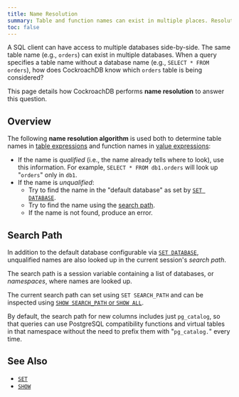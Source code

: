 ```yaml
---
title: Name Resolution
summary: Table and function names can exist in multiple places. Resolution decides which one to use.
toc: false
---
```


A SQL client can have access to multiple databases side-by-side. The
same table name (e.g., `orders`) can exist in multiple
databases. When a query specifies a table name without a database
name (e.g., `SELECT * FROM orders`), how does CockroachDB know
which `orders` table is being considered?

This page details how CockroachDB performs **name resolution** to answer
this question.

<div id="toc"></div>

## Overview

The following **name resolution algorithm** is used both to determine
table names in [table expressions](table-expressions.html) and
function names in [value expressions](sql-expressions.html):

- If the name is *qualified* (i.e., the name already tells where to look), use this information.
  For example, `SELECT * FROM db1.orders` will look up "`orders`" only in `db1`.
- If the name is *unqualified*:
  - Try to find the name in the "default database" as set by [`SET DATABASE`](set-vars.html).
  - Try to find the name using the [search path](#search-path).
  - If the name is not found, produce an error.

## Search Path

In addition to the default database configurable via [`SET DATABASE`](set-vars.html), unqualified names are also looked up in the current session's *search path*.

The search path is a session variable containing a list of databases,
or *namespaces*, where names are looked up.

The current search path can set using `SET SEARCH_PATH` and can be inspected using [`SHOW SEARCH_PATH` or `SHOW ALL`](show-vars.html).

By default, the search path for new columns includes just
`pg_catalog`, so that queries can use PostgreSQL compatibility
functions and virtual tables in that namespace without the need to
prefix them with "`pg_catalog.`" every time.

## See Also

- [`SET`](set-vars.html)
- [`SHOW`](show-vars.html)
